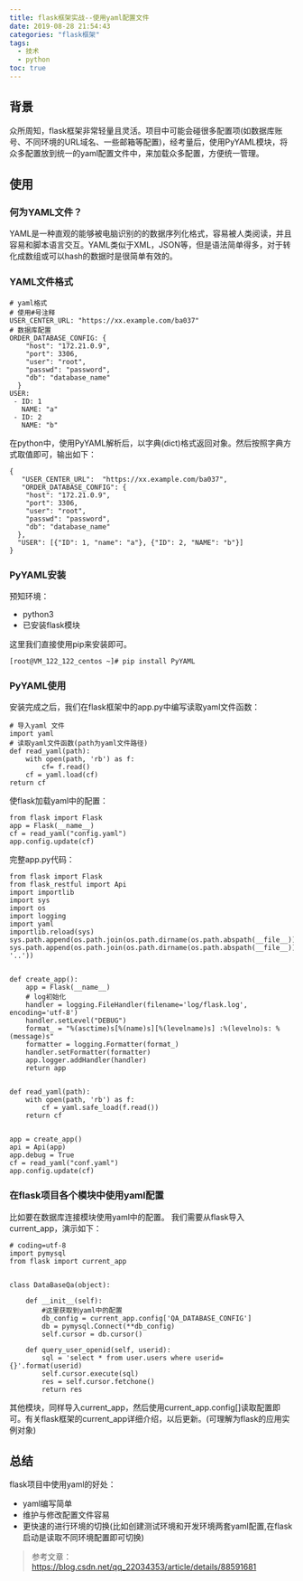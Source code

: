 ```yaml
---
title: flask框架实战--使用yaml配置文件
date: 2019-08-28 21:54:43
categories: "flask框架"
tags: 
  - 技术
  - python
toc: true
---
```


## 背景
众所周知，flask框架非常轻量且灵活。项目中可能会碰很多配置项(如数据库账号、不同环境的URL域名、一些邮箱等配置)，经考量后，使用PyYAML模块，将众多配置放到统一的yaml配置文件中，来加载众多配置，方便统一管理。

## 使用

### 何为YAML文件？
YAML是一种直观的能够被电脑识别的的数据序列化格式，容易被人类阅读，并且容易和脚本语言交互。YAML类似于XML，JSON等，但是语法简单得多，对于转化成数组或可以hash的数据时是很简单有效的。

### YAML文件格式
```
# yaml格式
# 使用#号注释
USER_CENTER_URL: "https://xx.example.com/ba037"
# 数据库配置
ORDER_DATABASE_CONFIG: {
    "host": "172.21.0.9",
    "port": 3306,
    "user": "root",
    "passwd": "password",
    "db": "database_name"
  }
USER:
 - ID: 1
   NAME: "a"
 - ID: 2
   NAME: "b"
```
在python中，使用PyYAML解析后，以字典(dict)格式返回对象。然后按照字典方式取值即可，输出如下：
```
{
   "USER_CENTER_URL":  "https://xx.example.com/ba037",
   "ORDER_DATABASE_CONFIG": {
    "host": "172.21.0.9",
    "port": 3306,
    "user": "root",
    "passwd": "password",
    "db": "database_name"
  },
  "USER": [{"ID": 1, "name": "a"}, {"ID": 2, "NAME": "b"}]
}
```

### PyYAML安装
预知环境：
- python3
- 已安装flask模块  

这里我们直接使用pip来安装即可。
```
[root@VM_122_122_centos ~]# pip install PyYAML
```

### PyYAML使用
安装完成之后，我们在flask框架中的app.py中编写读取yaml文件函数：
```
# 导入yaml 文件
import yaml
# 读取yaml文件函数(path为yaml文件路径)
def read_yaml(path):
    with open(path, 'rb') as f:
        cf= f.read()
    cf = yaml.load(cf)
return cf
```
使flask加载yaml中的配置：
```
from flask import Flask
app = Flask(__name__)
cf = read_yaml("config.yaml")
app.config.update(cf)
```
完整app.py代码：
```
from flask import Flask
from flask_restful import Api
import importlib
import sys
import os
import logging
import yaml
importlib.reload(sys)
sys.path.append(os.path.join(os.path.dirname(os.path.abspath(__file__))))
sys.path.append(os.path.join(os.path.dirname(os.path.abspath(__file__)), '..'))


def create_app():
    app = Flask(__name__)
    # log初始化
    handler = logging.FileHandler(filename='log/flask.log', encoding='utf-8')
    handler.setLevel("DEBUG")
    format_ = "%(asctime)s[%(name)s][%(levelname)s] :%(levelno)s: %(message)s"
    formatter = logging.Formatter(format_)
    handler.setFormatter(formatter)
    app.logger.addHandler(handler)
    return app


def read_yaml(path):
    with open(path, 'rb') as f:
        cf = yaml.safe_load(f.read())
    return cf


app = create_app()
api = Api(app)
app.debug = True
cf = read_yaml("conf.yaml")
app.config.update(cf)
```

### 在flask项目各个模块中使用yaml配置
比如要在数据库连接模块使用yaml中的配置。
我们需要从flask导入current_app，演示如下：
```
# coding=utf-8
import pymysql
from flask import current_app


class DataBaseQa(object):

    def __init__(self):
        #这里获取到yaml中的配置
        db_config = current_app.config['QA_DATABASE_CONFIG']
        db = pymysql.Connect(**db_config)
        self.cursor = db.cursor()

    def query_user_openid(self, userid):
        sql = 'select * from user.users where userid={}'.format(userid)
        self.cursor.execute(sql)
        res = self.cursor.fetchone()
        return res
```
其他模块，同样导入current_app，然后使用current_app.config[]读取配置即可。有关flask框架的current_app详细介绍，以后更新。(可理解为flask的应用实例对象)

## 总结
flask项目中使用yaml的好处：
- yaml编写简单
- 维护与修改配置文件容易
- 更快速的进行环境的切换(比如创建测试环境和开发环境两套yaml配置,在flask启动是读取不同环境配置即可切换)


> 参考文章：
 https://blog.csdn.net/qq_22034353/article/details/88591681

